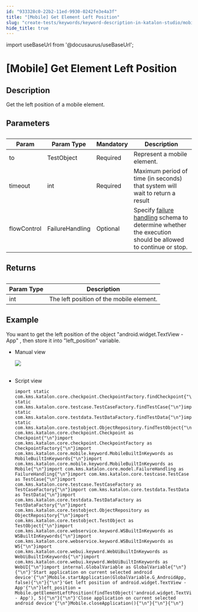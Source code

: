 ```yaml
---
id: "933328c0-22b2-11ed-9930-0242fe3e4a3f"
title: "[Mobile] Get Element Left Position"
slug: "create-tests/keywords/keyword-description-in-katalon-studio/mobile-keywords/mobile-get-element-left-position"
hide_title: true
---
```

import useBaseUrl from '@docusaurus/useBaseUrl';


# <a id="id_0" class="anchor_top_offset"/><a id="ariaid-title1" class="anchor_top_offset"/>[Mobile] Get Element Left Position


## <a id="id_0__id_1" class="anchor_top_offset"/>Description  

              
<p xmlns="http://www.w3.org/1999/xhtml" className="p">Get the left position of a mobile element.</p> 
      

## <a id="id_0__id_2" class="anchor_top_offset"/>Parameters  

              
<table xmlns="http://www.w3.org/1999/xhtml" className="table anchor_top_offset" id="id_0__e70c75b9-ad57-4df9-be55-2bfc33edbb43"><caption /><thead className="thead"><tr className><th className="entry anchor_top_offset" id="id_0__e70c75b9-ad57-4df9-be55-2bfc33edbb43__entry__1">Param</th><th className="entry anchor_top_offset" id="id_0__e70c75b9-ad57-4df9-be55-2bfc33edbb43__entry__2">Param Type</th><th className="entry anchor_top_offset" id="id_0__e70c75b9-ad57-4df9-be55-2bfc33edbb43__entry__3">Mandatory</th><th className="entry anchor_top_offset" id="id_0__e70c75b9-ad57-4df9-be55-2bfc33edbb43__entry__4">Description</th></tr></thead><tbody className="tbody"><tr className><td className="entry" headers="id_0__e70c75b9-ad57-4df9-be55-2bfc33edbb43__entry__1 id_0__e70c75b9-ad57-4df9-be55-2bfc33edbb43__entry__2 id_0__e70c75b9-ad57-4df9-be55-2bfc33edbb43__entry__3 id_0__e70c75b9-ad57-4df9-be55-2bfc33edbb43__entry__4 ">to</td><td className="entry" headers="id_0__e70c75b9-ad57-4df9-be55-2bfc33edbb43__entry__1 id_0__e70c75b9-ad57-4df9-be55-2bfc33edbb43__entry__2 id_0__e70c75b9-ad57-4df9-be55-2bfc33edbb43__entry__3 id_0__e70c75b9-ad57-4df9-be55-2bfc33edbb43__entry__4 ">TestObject</td><td className="entry" headers="id_0__e70c75b9-ad57-4df9-be55-2bfc33edbb43__entry__1 id_0__e70c75b9-ad57-4df9-be55-2bfc33edbb43__entry__2 id_0__e70c75b9-ad57-4df9-be55-2bfc33edbb43__entry__3 id_0__e70c75b9-ad57-4df9-be55-2bfc33edbb43__entry__4 ">Required</td><td className="entry" headers="id_0__e70c75b9-ad57-4df9-be55-2bfc33edbb43__entry__1 id_0__e70c75b9-ad57-4df9-be55-2bfc33edbb43__entry__2 id_0__e70c75b9-ad57-4df9-be55-2bfc33edbb43__entry__3 id_0__e70c75b9-ad57-4df9-be55-2bfc33edbb43__entry__4 ">Represent a mobile element.</td></tr><tr className><td className="entry" headers="id_0__e70c75b9-ad57-4df9-be55-2bfc33edbb43__entry__1 id_0__e70c75b9-ad57-4df9-be55-2bfc33edbb43__entry__2 id_0__e70c75b9-ad57-4df9-be55-2bfc33edbb43__entry__3 id_0__e70c75b9-ad57-4df9-be55-2bfc33edbb43__entry__4 ">timeout</td><td className="entry" headers="id_0__e70c75b9-ad57-4df9-be55-2bfc33edbb43__entry__1 id_0__e70c75b9-ad57-4df9-be55-2bfc33edbb43__entry__2 id_0__e70c75b9-ad57-4df9-be55-2bfc33edbb43__entry__3 id_0__e70c75b9-ad57-4df9-be55-2bfc33edbb43__entry__4 ">int</td><td className="entry" headers="id_0__e70c75b9-ad57-4df9-be55-2bfc33edbb43__entry__1 id_0__e70c75b9-ad57-4df9-be55-2bfc33edbb43__entry__2 id_0__e70c75b9-ad57-4df9-be55-2bfc33edbb43__entry__3 id_0__e70c75b9-ad57-4df9-be55-2bfc33edbb43__entry__4 ">Required</td><td className="entry" headers="id_0__e70c75b9-ad57-4df9-be55-2bfc33edbb43__entry__1 id_0__e70c75b9-ad57-4df9-be55-2bfc33edbb43__entry__2 id_0__e70c75b9-ad57-4df9-be55-2bfc33edbb43__entry__3 id_0__e70c75b9-ad57-4df9-be55-2bfc33edbb43__entry__4 ">Maximum period of time (in seconds) that system will wait to         return a result</td></tr><tr className><td className="entry" headers="id_0__e70c75b9-ad57-4df9-be55-2bfc33edbb43__entry__1 id_0__e70c75b9-ad57-4df9-be55-2bfc33edbb43__entry__2 id_0__e70c75b9-ad57-4df9-be55-2bfc33edbb43__entry__3 id_0__e70c75b9-ad57-4df9-be55-2bfc33edbb43__entry__4 ">flowControl</td><td className="entry" headers="id_0__e70c75b9-ad57-4df9-be55-2bfc33edbb43__entry__1 id_0__e70c75b9-ad57-4df9-be55-2bfc33edbb43__entry__2 id_0__e70c75b9-ad57-4df9-be55-2bfc33edbb43__entry__3 id_0__e70c75b9-ad57-4df9-be55-2bfc33edbb43__entry__4 ">FailureHandling</td><td className="entry" headers="id_0__e70c75b9-ad57-4df9-be55-2bfc33edbb43__entry__1 id_0__e70c75b9-ad57-4df9-be55-2bfc33edbb43__entry__2 id_0__e70c75b9-ad57-4df9-be55-2bfc33edbb43__entry__3 id_0__e70c75b9-ad57-4df9-be55-2bfc33edbb43__entry__4 ">Optional</td><td className="entry" headers="id_0__e70c75b9-ad57-4df9-be55-2bfc33edbb43__entry__1 id_0__e70c75b9-ad57-4df9-be55-2bfc33edbb43__entry__2 id_0__e70c75b9-ad57-4df9-be55-2bfc33edbb43__entry__3 id_0__e70c75b9-ad57-4df9-be55-2bfc33edbb43__entry__4 ">Specify <a className="xref" href="/docs/maintain/configure-failure-handling-settings-in-katalon-studio">failure handling</a> schema to         determine whether the execution should be allowed to continue or         stop.</td></tr></tbody></table> 
      

## <a id="id_0__id_3" class="anchor_top_offset"/>Returns

              
<table xmlns="http://www.w3.org/1999/xhtml" className="table anchor_top_offset" id="id_0__2d4c9640-0d9c-46b2-bcc5-4df553ceee8c"><caption /><thead className="thead"><tr className><th className="entry anchor_top_offset" id="id_0__2d4c9640-0d9c-46b2-bcc5-4df553ceee8c__entry__1">Param Type</th><th className="entry anchor_top_offset" id="id_0__2d4c9640-0d9c-46b2-bcc5-4df553ceee8c__entry__2">Description</th></tr></thead><tbody className="tbody"><tr className><td className="entry" headers="id_0__2d4c9640-0d9c-46b2-bcc5-4df553ceee8c__entry__1 id_0__2d4c9640-0d9c-46b2-bcc5-4df553ceee8c__entry__2 ">int</td><td className="entry" headers="id_0__2d4c9640-0d9c-46b2-bcc5-4df553ceee8c__entry__1 id_0__2d4c9640-0d9c-46b2-bcc5-4df553ceee8c__entry__2 ">The left position of the mobile element.</td></tr></tbody></table> 
      

## <a id="id_0__id_4" class="anchor_top_offset"/>Example 

              
<p xmlns="http://www.w3.org/1999/xhtml" className="p">You want to get the left position of the object   "android.widget.TextView - App" , then store it into   "left_position" variable.</p> 
      
<ul xmlns="http://www.w3.org/1999/xhtml" className="ul"><li className="li">     <p className="p">Manual view</p>     <p className="p">       <img className="image" src={useBaseUrl("https://github.com/katalon-studio/docs-images/raw/master/katalon-studio/docs/mobile-get-element-left-position/image2017-3-3-143A183A35.png")} /><br /><br />     </p>   </li><li className="li">     <p className="p">Script view </p>     <pre className="pre codeblock"><code>import static com.kms.katalon.core.checkpoint.CheckpointFactory.findCheckpoint{"\n"}import static com.kms.katalon.core.testcase.TestCaseFactory.findTestCase{"\n"}import static com.kms.katalon.core.testdata.TestDataFactory.findTestData{"\n"}import static com.kms.katalon.core.testobject.ObjectRepository.findTestObject{"\n"}import com.kms.katalon.core.checkpoint.Checkpoint as Checkpoint{"\n"}import com.kms.katalon.core.checkpoint.CheckpointFactory as CheckpointFactory{"\n"}import com.kms.katalon.core.mobile.keyword.MobileBuiltInKeywords as MobileBuiltInKeywords{"\n"}import com.kms.katalon.core.mobile.keyword.MobileBuiltInKeywords as Mobile{"\n"}import com.kms.katalon.core.model.FailureHandling as FailureHandling{"\n"}import com.kms.katalon.core.testcase.TestCase as TestCase{"\n"}import com.kms.katalon.core.testcase.TestCaseFactory as TestCaseFactory{"\n"}import com.kms.katalon.core.testdata.TestData as TestData{"\n"}import com.kms.katalon.core.testdata.TestDataFactory as TestDataFactory{"\n"}import com.kms.katalon.core.testobject.ObjectRepository as ObjectRepository{"\n"}import com.kms.katalon.core.testobject.TestObject as TestObject{"\n"}import com.kms.katalon.core.webservice.keyword.WSBuiltInKeywords as WSBuiltInKeywords{"\n"}import com.kms.katalon.core.webservice.keyword.WSBuiltInKeywords as WS{"\n"}import com.kms.katalon.core.webui.keyword.WebUiBuiltInKeywords as WebUiBuiltInKeywords{"\n"}import com.kms.katalon.core.webui.keyword.WebUiBuiltInKeywords as WebUI{"\n"}import internal.GlobalVariable as GlobalVariable{"\n"}{"\n"}'Start application on current selected android device'{"\n"}Mobile.startApplication(GlobalVariable.G_AndroidApp, false){"\n"}{"\n"}'Get left position of android.widget.TextView - App'{"\n"}left_position = Mobile.getElementLeftPosition(findTestObject('android.widget.TextView - App'), 5){"\n"}{"\n"}'Close application on current selected android device'{"\n"}Mobile.closeApplication(){"\n"}{"\n"}{"\n"}</code></pre>   </li></ul> 
      
